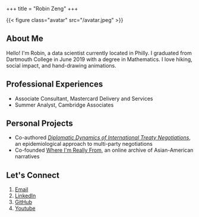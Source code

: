 +++
title = "Robin Zeng"
+++

{{< figure class="avatar" src="/avatar.jpeg" >}}

## About Me

Hello! I'm Robin, a data scientist currently located in Philly. I graduated from Dartmouth College in June 2019 with a degree in Mathematics. I love hiking, social impact, and hand-drawing animations. 

## Professional Experiences

* Associate Consultant, Mastercard Delivery and Services
* Summer Analyst, Cambridge Associates

## Personal Projects

* Co-authored [*Diplomatic Dynamics of International Treaty Negotiations*](https://journals.calstate.edu/pump/article/view/1920/2044), an epidemiological approach to multi-party negotiations
* Co-founded [Where I'm Really From](whereimreallyfrom.com), an online archive of Asian-American narratives

## Let's Connect

1. [Email](mailto:robinzeng1@gmail.com)
2. [LinkedIn](https://www.linkedin.com/in/robinzeng1/)
3. [GitHub](https://github.com/robinzng)
4. [Youtube](#)
